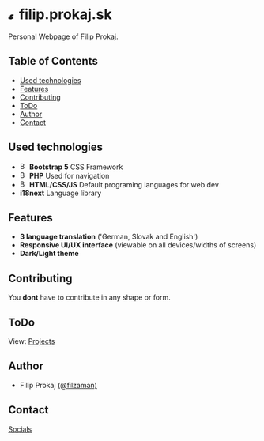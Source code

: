 # <img src="https://filip.prokaj.sk/images/favicon/favicon.ico" alt="filip img" width="15"/> filip.prokaj.sk

Personal Webpage of Filip Prokaj.

## Table of Contents

- [Used technologies](#Used-technologies)
- [Features](#Features)
- [Contributing](#Contributing)
- [ToDo](#todo)
- [Author](#Autho)
- [Contact](#Contact)

## Used technologies

- <img src="https://img.icons8.com/?size=100&id=EzPCiQUqWWEa&format=png&color=000000" alt="Bootstrap" width="15"/> **Bootstrap 5** CSS Framework
- <img src="https://img.icons8.com/?size=100&id=anECpXcEIboQ&format=png&color=000000" alt="Bootstrap" width="15"/> **PHP** Used for navigation
- <img src="https://img.icons8.com/?size=100&id=20909&format=png&color=000000" alt="Bootstrap" width="15"/>  **HTML/CSS/JS** Default programing languages for web dev
- **i18next** Language library

## Features

- **3 language translation** ('German, Slovak and English')
- **Responsive UI/UX interface** (viewable on all devices/widths of screens)
- **Dark/Light theme**

## Contributing

You __dont__ have to contribute in any shape or form.

## ToDo

View: [Projects](https://github.com/users/filzaman/projects/2)

## Author
 
- Filip Prokaj [(@filzaman)](https://github.com/filzaman)

## Contact

[Socials](https://filip.prokaj.sk/socials)
